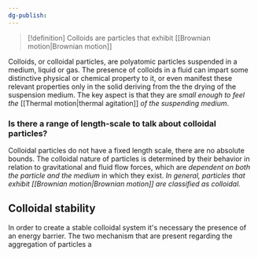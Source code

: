 ```yaml
---
dg-publish:
---
```

>[!definition]
>Colloids are particles that exhibit [[Brownian motion|Brownian motion]]

Colloids, or colloidal particles, are polyatomic particles suspended in a medium, liquid or gas. The presence of colloids in a fluid can impart some distinctive physical or chemical property to it, or even manifest these relevant properties only in the solid deriving from the the drying of the suspension medium.
The key aspect is that they are *small enough to feel the* [[Thermal motion|thermal agitation]] *of the suspending medium*. 

### Is there a range of length-scale to talk about colloidal particles?
Colloidal particles do not have a fixed length scale, there are no absolute bounds. The colloidal nature of particles is determined by their behavior in relation to gravitational and fluid flow forces, which are *dependent on both the particle and the medium* in which they exist. *In general, particles that exhibit [[Brownian motion|Brownian motion]] are classified as colloidal.*

## Colloidal stability
In order to create a stable colloidal system it's necessary the presence of an energy barrier. The two mechanism that are present regarding the aggregation of particles a





